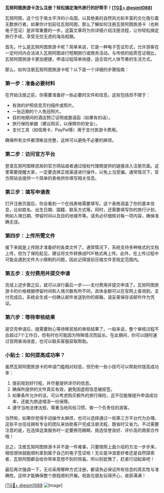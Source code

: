 **瓦努阿图旅游卡怎么注册？轻松搞定海外旅行的好帮手！[[TG💪+ @esim1088](https://t.me/s/esim1088)]**

瓦努阿图，这个位于南太平洋的小岛国，以其绝美的自然风光和丰富的文化吸引着无数旅行者。如果你计划前往瓦努阿图，那么了解如何注册瓦努阿图旅游卡（也称电子签证）是非常重要的一步。这篇文章将为你详细介绍注册流程，让你轻松搞定旅行手续，享受无忧无虑的海岛假期。

首先，什么是瓦努阿图旅游卡呢？简单来说，它是一种电子签证形式，允许游客在一定时间内合法进入瓦努阿图进行短期旅行或商务活动。与传统的纸质签证相比，瓦努阿图旅游卡更加便捷，申请过程简单快捷，适合现代人快节奏的生活方式。

那么，如何注册瓦努阿图旅游卡呢？以下是一个详细的步骤指南：

### 第一步：准备必要材料

在开始注册之前，你需要准备好一些必要的文件和信息。这些包括但不限于：
- 有效的护照信息页扫描件或照片。
- 一张近期的个人免冠照片。
- 目的地期间的酒店预订证明或邀请函（如果有的话）。
- 旅行保险单据（建议购买，以保障你的安全）。
- 支付工具（如信用卡、PayPal等）用于支付旅游卡费用。

确保所有文件都清晰且完整，这样可以避免不必要的麻烦。

### 第二步：访问官方平台

登录瓦努阿图移民局的官方网站或者通过授权代理商提供的链接进入注册页面。这里需要提醒大家，一定要选择正规渠道进行操作，以免上当受骗。通常情况下，官方网站会提供一个简单的表格供你填写相关信息。

### 第三步：填写申请表

打开注册页面后，你会看到一个在线表格需要填写。这个表格涵盖了你的基本信息，比如姓名、出生日期、国籍、联系方式等。同时，还需要填写你的旅行计划，例如入境日期、停留时间以及目的地城市等。请务必仔细核对每一项内容，确保准确无误。

### 第四步：上传所需文件

接下来就是上传刚才准备好的各类文件了。通常情况下，系统支持多种格式的文档上传，但为了保险起见，建议将文件转换成PDF格式再上传。此外，在上传过程中可能会遇到文件大小限制的问题，因此记得提前压缩文件至规定范围内。

### 第五步：支付费用并提交申请

完成上述步骤之后，就可以进行最后一步——支付费用并提交申请了。瓦努阿图旅游卡的价格根据停留时间和入境次数有所不同，具体金额可以在官网上查询到。支付完成后，系统会生成一份确认邮件发送到你的邮箱，请妥善保存该邮件作为凭证。

### 第六步：等待审核结果

提交完申请后，就需要耐心等待移民局的审核结果了。一般来说，整个审核过程不会超过7个工作日，但有时也可能因为特殊情况而延长。在此期间，你可以随时通过官网查询进度，也可以联系客服获取帮助。

### 小贴士：如何提高成功率？

虽然瓦努阿图旅游卡的申请门槛相对较低，但仍有一些小技巧可以帮助你提高成功率：
1. 提前规划好行程，并尽量提供详尽的信息。
2. 确保所提供的文件真实有效，避免因虚假信息被拒签。
3. 如果条件允许的话，可以考虑购买额外的旅行保险，这不仅能够提升申请成功率，还能为旅途增添一份保障。
4. 遵守当地法律法规，尊重当地风俗习惯，做一个负责任的游客。

当然啦，如果你觉得手动操作太麻烦，也可以选择通过一些第三方平台代为办理。这些平台往往拥有专业的团队来协助客户完成注册流程，既省时又省力。不过需要注意的是，在选择这类服务时一定要擦亮眼睛，挑选信誉良好、评价高的商家合作哦！

总之，注册瓦努阿图旅游卡并不是一件难事，只要按照上面介绍的方法一步步来，相信很快就能顺利拿到属于自己的电子签证啦！无论是冲浪爱好者还是自然探索者，瓦努阿图都会给你带来意想不到的惊喜。所以别犹豫了，赶紧行动起来吧！

最后再次强调一下，无论采用哪种方式注册，都请务必保证所有信息的真实性与准确性，这样才能确保整个旅程顺利开展。祝各位朋友玩得开心，收获满满！

[[TG💪+ @esim1088](https://t.me/s/esim1088) ![Image](https://i.postimg.cc/4NQfJmqS/Snipaste-2025-05-13-00-14-12.png)]